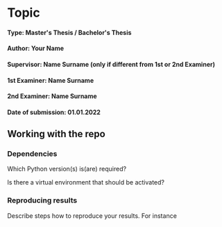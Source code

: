 # Topic

#### Type: Master's Thesis / Bachelor's Thesis
#### Author: Your Name
#### Supervisor: Name Surname (only if different from 1st or 2nd Examiner)
#### 1st Examiner: Name Surname
#### 2nd Examiner: Name Surname
#### Date of submission: 01.01.2022


## Working with the repo

### Dependencies

Which Python version(s) is(are) required? 

Is there a virtual environment that should be activated? 

### Reproducing results

Describe steps how to reproduce your results. For instance
